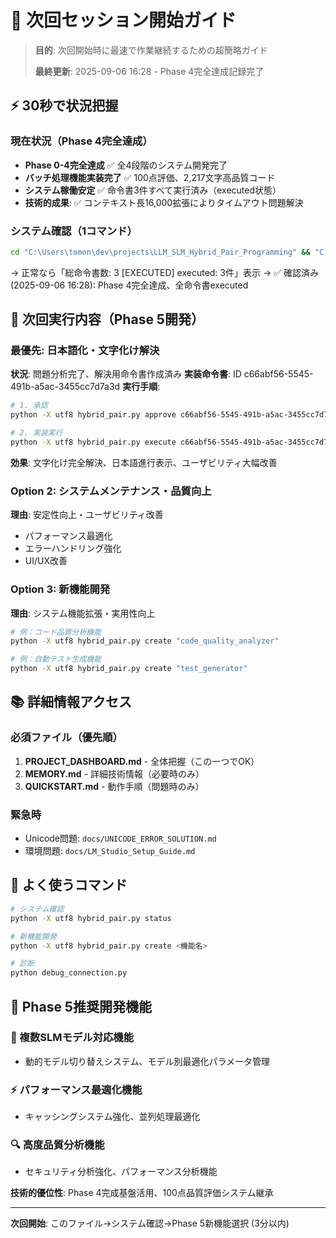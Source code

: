 # 🚀 次回セッション開始ガイド

> **目的**: 次回開始時に最速で作業継続するための超簡略ガイド
>
> **最終更新**: 2025-09-06 16:28 - Phase 4完全達成記録完了

## ⚡ 30秒で状況把握

### 現在状況（Phase 4完全達成）
- **Phase 0-4完全達成** ✅ 全4段階のシステム開発完了
- **バッチ処理機能実装完了** ✅ 100点評価、2,217文字高品質コード
- **システム稼働安定** ✅ 命令書3件すべて実行済み（executed状態）
- **技術的成果**: ✅ コンテキスト長16,000拡張によりタイムアウト問題解決

### システム確認（1コマンド）
```bash
cd "C:\Users\tomon\dev\projects\LLM_SLM_Hybrid_Pair_Programming" && "C:\Python313\python.exe" -X utf8 hybrid_pair.py status
```
→ 正常なら「総命令書数: 3 [EXECUTED] executed: 3件」表示
→ ✅ 確認済み (2025-09-06 16:28): Phase 4完全達成、全命令書executed

## 🎯 次回実行内容（Phase 5開発）

### 最優先: 日本語化・文字化け解決
**状況**: 問題分析完了、解決用命令書作成済み
**実装命令書**: ID c66abf56-5545-491b-a5ac-3455cc7d7a3d
**実行手順**:
```bash
# 1. 承認
python -X utf8 hybrid_pair.py approve c66abf56-5545-491b-a5ac-3455cc7d7a3d --approver "ユーザー"

# 2. 実装実行
python -X utf8 hybrid_pair.py execute c66abf56-5545-491b-a5ac-3455cc7d7a3d
```
**効果**: 文字化け完全解決、日本語進行表示、ユーザビリティ大幅改善

### Option 2: システムメンテナンス・品質向上
**理由**: 安定性向上・ユーザビリティ改善
- パフォーマンス最適化
- エラーハンドリング強化  
- UI/UX改善

### Option 3: 新機能開発
**理由**: システム機能拡張・実用性向上
```bash
# 例：コード品質分析機能
python -X utf8 hybrid_pair.py create "code_quality_analyzer"

# 例：自動テスト生成機能  
python -X utf8 hybrid_pair.py create "test_generator"
```

## 📚 詳細情報アクセス

### 必須ファイル（優先順）
1. **PROJECT_DASHBOARD.md** - 全体把握（この一つでOK）
2. **MEMORY.md** - 詳細技術情報（必要時のみ）
3. **QUICKSTART.md** - 動作手順（問題時のみ）

### 緊急時
- Unicode問題: `docs/UNICODE_ERROR_SOLUTION.md`
- 環境問題: `docs/LM_Studio_Setup_Guide.md`

## 🔧 よく使うコマンド

```bash
# システム確認
python -X utf8 hybrid_pair.py status

# 新機能開発
python -X utf8 hybrid_pair.py create <機能名>

# 診断
python debug_connection.py
```

## 🎯 Phase 5推奨開発機能

### 🚀 複数SLMモデル対応機能
- 動的モデル切り替えシステム、モデル別最適化パラメータ管理

### ⚡ パフォーマンス最適化機能
- キャッシングシステム強化、並列処理最適化

### 🔍 高度品質分析機能  
- セキュリティ分析強化、パフォーマンス分析機能

**技術的優位性**: Phase 4完成基盤活用、100点品質評価システム継承

---
**次回開始**: このファイル→システム確認→Phase 5新機能選択 (3分以内)